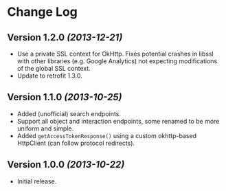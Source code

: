 Change Log
==========

Version 1.2.0 *(2013-12-21)*
--------------------------------

 * Use a private SSL context for OkHttp. Fixes potential crashes in libssl with other libraries (e.g. Google Analytics) not expecting modifications of the global SSL context.
 * Update to retrofit 1.3.0.

Version 1.1.0 *(2013-10-25)*
--------------------------------

 * Added (unofficial) search endpoints.
 * Support all object and interaction endpoints, some renamed to be more uniform and simple.
 * Added `getAccessTokenResponse()` using a custom okhttp-based HttpClient (can follow protocol redirects).

Version 1.0.0 *(2013-10-22)*
--------------------------------

 * Initial release.